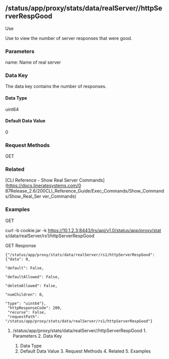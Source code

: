## /status/app/proxy/stats/data/realServer/<name>/httpServerRespGood

Use

Use to view the number of server responses that were good.

### Parameters

name: Name of real server

### Data Key

The data key contains the number of responses.

#### Data Type

uint64

#### Default Data Value

0

### Request Methods

GET

### Related

[CLI Reference - Show Real Server Commands](https://docs.lineratesystems.com/0
87Release_2.6/200CLI_Reference_Guide/Exec_Commands/Show_Commands/Show_Real_Ser
ver_Commands)

### Examples

GET

curl -b cookie.jar -k https://10.1.2.3:8443/lrs/api/v1.0/status/app/proxy/stat
s/data/realServer/rs1/httpServerRespGood

GET Response

    
    {"/status/app/proxy/stats/data/realServer/rs1/httpServerRespGood": {"data": 0,
                                                                              "default": False,
                                                                              "defaultAllowed": False,
                                                                              "deleteAllowed": False,
                                                                              "numChildren": 0,
                                                                              "type": "uint64"},
     "httpResponseCode": 200,
     "recurse": False,
     "requestPath": "/status/app/proxy/stats/data/realServer/rs1/httpServerRespGood"}
    

  1. /status/app/proxy/stats/data/realServer/<name>/httpServerRespGood
    1. Parameters
    2. Data Key
      1. Data Type
      2. Default Data Value
    3. Request Methods
    4. Related
    5. Examples

